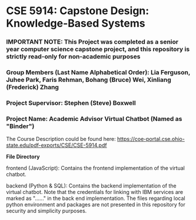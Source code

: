 # CSE 5914: Capstone Design: Knowledge-Based Systems
### IMPORTANT NOTE: This Project was completed as a senior year computer science capstone project, and this repository is strictly read-only for non-academic purposes
### Group Members (Last Name Alphabetical Order): Lia Ferguson, Juhee Park, Faris Rehman, Bohang (Bruce) Wei, Xinliang (Frederick) Zhang
### Project Supervisor: Stephen (Steve) Boxwell
### Project Name: Academic Advisor Virtual Chatbot (Named as "Binder")

The Course Description could be found here:
https://coe-portal.cse.ohio-state.edu/pdf-exports/CSE/CSE-5914.pdf

**File Directory**

frontend (JavaScript): Contains the frontend implementation of the virtual chatbot. 

backend (Python & SQL): Contains the backend implementation of the virtual chatbot. Note that the credentials for linking with IBM services are marked as "......" in the back end implementation.  The files regarding local python environment and packages are not presented in this repository for security and simplicity purposes. 
